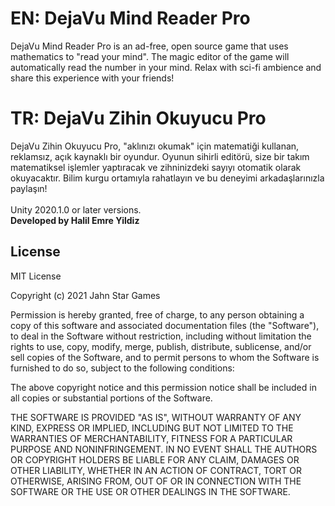 # EN: DejaVu Mind Reader Pro
DejaVu Mind Reader Pro is an ad-free, open source game that uses mathematics to "read your mind".
The magic editor of the game will automatically read the number in your mind.
Relax with sci-fi ambience and share this experience with your friends!
<br>
# TR: DejaVu Zihin Okuyucu Pro
DejaVu Zihin Okuyucu Pro, "aklınızı okumak" için matematiği kullanan, reklamsız, açık kaynaklı bir oyundur.
Oyunun sihirli editörü, size bir takım matematiksel işlemler yaptıracak ve zihninizdeki sayıyı otomatik olarak okuyacaktır.
Bilim kurgu ortamıyla rahatlayın ve bu deneyimi arkadaşlarınızla paylaşın!
<br>
<br>
Unity 2020.1.0 or later versions.
<br>
<b> Developed by Halil Emre Yildiz </b>
<br>
## License

MIT License

Copyright (c) 2021 Jahn Star Games

Permission is hereby granted, free of charge, to any person obtaining a copy
of this software and associated documentation files (the "Software"), to deal
in the Software without restriction, including without limitation the rights
to use, copy, modify, merge, publish, distribute, sublicense, and/or sell
copies of the Software, and to permit persons to whom the Software is
furnished to do so, subject to the following conditions:

The above copyright notice and this permission notice shall be included in all
copies or substantial portions of the Software.

THE SOFTWARE IS PROVIDED "AS IS", WITHOUT WARRANTY OF ANY KIND, EXPRESS OR
IMPLIED, INCLUDING BUT NOT LIMITED TO THE WARRANTIES OF MERCHANTABILITY,
FITNESS FOR A PARTICULAR PURPOSE AND NONINFRINGEMENT. IN NO EVENT SHALL THE
AUTHORS OR COPYRIGHT HOLDERS BE LIABLE FOR ANY CLAIM, DAMAGES OR OTHER
LIABILITY, WHETHER IN AN ACTION OF CONTRACT, TORT OR OTHERWISE, ARISING FROM,
OUT OF OR IN CONNECTION WITH THE SOFTWARE OR THE USE OR OTHER DEALINGS IN THE
SOFTWARE.
